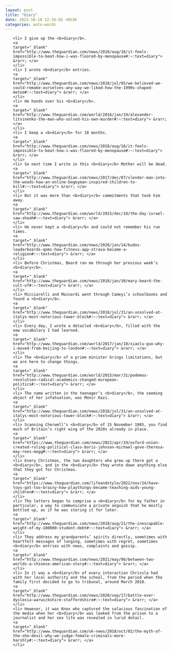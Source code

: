 ```yaml
---
layout: post
title: "diary"
date: 2023-10-10 12:34:56 +0530
categories: auto-words
---
```

<ol>

    <li> I give up the <b>diary</b>.
    <a 
    target="_blank" 
    href="http://www.theguardian.com/news/2018/aug/16/it-feels-impossible-to-beat-how-i-was-floored-by-menopause#:~:text=diary"> &rarr; </a>
    </li>
    <li> I wrote <b>diary</b> entries.
    <a 
    target="_blank" 
    href="http://www.theguardian.com/news/2018/jul/05/we-believed-we-could-remake-ourselves-any-way-we-liked-how-the-1990s-shaped-metoo#:~:text=diary"> &rarr; </a>
    </li>
    <li> He hands over his <b>diary</b>.
    <a 
    target="_blank" 
    href="http://www.theguardian.com/world/2016/jan/19/alexander-litvinenko-the-man-who-solved-his-own-murder#:~:text=diary"> &rarr; </a>
    </li>
    <li> I keep a <b>diary</b> for 18 months.
    <a 
    target="_blank" 
    href="http://www.theguardian.com/news/2018/aug/16/it-feels-impossible-to-beat-how-i-was-floored-by-menopause#:~:text=diary"> &rarr; </a>
    </li>
    <li> So next time I write in this <b>diary</b> Mother will be dead.
    <a 
    target="_blank" 
    href="http://www.theguardian.com/news/2017/dec/07/slender-man-into-the-woods-how-an-online-bogeyman-inspired-children-to-kill#:~:text=diary"> &rarr; </a>
    </li>
    <li> But it was more than <b>diary</b> commitments that took him away.
    <a 
    target="_blank" 
    href="http://www.theguardian.com/world/2015/dec/10/the-day-israel-saw-shoah#:~:text=diary"> &rarr; </a>
    </li>
    <li> He never kept a <b>diary</b> and could not remember his run times.
    <a 
    target="_blank" 
    href="http://www.theguardian.com/news/2020/jan/14/kudos-leaderboards-qoms-how-fitness-app-strava-became-a-religion#:~:text=diary"> &rarr; </a>
    </li>
    <li> Before Christmas, Beard ran me through her previous week’s <b>diary</b>.
    <a 
    target="_blank" 
    href="http://www.theguardian.com/news/2018/jan/30/mary-beard-the-cult-of#:~:text=diary"> &rarr; </a>
    </li>
    <li> Micciarelli and Mainardi went through Cameyi’s schoolbooks and found a <b>diary</b>.
    <a 
    target="_blank" 
    href="http://www.theguardian.com/news/2018/jul/31/an-unsolved-at-italys-most-notorious-tower-block#:~:text=diary"> &rarr; </a>
    </li>
    <li> Every day, I wrote a detailed <b>diary</b>, filled with the new vocabulary I had learned.
    <a 
    target="_blank" 
    href="http://www.theguardian.com/world/2017/jan/10/xiaolu-guo-why-i-moved-from-beijing-to-london#:~:text=diary"> &rarr; </a>
    </li>
    <li> The <b>diary</b> of a prime minister brings limitations, but we are here to change things.
    <a 
    target="_blank" 
    href="http://www.theguardian.com/world/2015/mar/31/podemos-revolution-radical-academics-changed-european-politics#:~:text=diary"> &rarr; </a>
    </li>
    <li> The name written in the teenager’s <b>diary</b>, the seeming object of her infatuation, was Monir Kazi.
    <a 
    target="_blank" 
    href="http://www.theguardian.com/news/2018/jul/31/an-unsolved-at-italys-most-notorious-tower-block#:~:text=diary"> &rarr; </a>
    </li>
    <li> Scanning Cherwell’s <b>diary</b> of 15 November 1985, you find much of Britain’s right wing of the 2020s already in place.
    <a 
    target="_blank" 
    href="https://www.theguardian.com/news/2022/apr/19/oxford-union-created-ruling-political-class-boris-johnson-michael-gove-theresa-may-rees-mogg#:~:text=diary"> &rarr; </a>
    </li>
    <li> Every Christmas, the two daughters who grew up there got a <b>diary</b>, and in the <b>diary</b> they wrote down anything else that they got for Christmas.
    <a 
    target="_blank" 
    href="https://www.theguardian.com/lifeandstyle/2022/nov/24/have-toys-got-too-brainy-how-playthings-became-teaching-aids-young-children#:~:text=diary"> &rarr; </a>
    </li>
    <li> The letters began to comprise a <b>diary</b> for my father in particular, a way to communicate a private anguish that he mostly bottled up, as if he was storing it for later.
    <a 
    target="_blank" 
    href="http://www.theguardian.com/news/2018/aug/21/the-inescapable-weight-of-my-100000-student-debt#:~:text=diary"> &rarr; </a>
    </li>
    <li> They address my grandparents’ spirits directly, sometimes with heartfelt messages of longing, sometimes with regret, sometimes <b>diary</b> entries with news, complaints and gossip.
    <a 
    target="_blank" 
    href="http://www.theguardian.com/news/2021/may/06/between-two-worlds-a-chinese-american-story#:~:text=diary"> &rarr; </a>
    </li>
    <li> In it was a <b>diary</b> of every interaction Chrissla had with her local authority and the school, from the period when the family first decided to go to tribunal, around March 2018.
    <a 
    target="_blank" 
    href="http://www.theguardian.com/news/2020/sep/17/battle-over-dyslexia-warwickshire-staffordshire#:~:text=diary"> &rarr; </a>
    </li>
    <li> However, it was Knox who captured the salacious fascination of the media when her <b>diary</b> was leaked from the prison to a journalist and her sex life was revealed in lurid detail.
    <a 
    target="_blank" 
    href="http://www.theguardian.com/uk-news/2018/oct/02/the-myth-of-the-she-devil-why-we-judge-female-criminals-more-harshly#:~:text=diary"> &rarr; </a>
    </li>